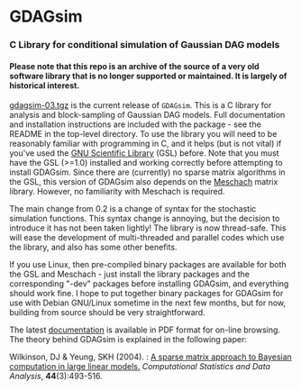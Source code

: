 GDAGsim
=======

### C Library for conditional simulation of Gaussian DAG models

#### Please note that this repo is an archive of the source of a very old software library that is no longer supported or maintained. It is largely of historical interest.

[gdagsim-03.tgz](gdagsim-03.tgz) is the current release of `GDAGsim`.
This is a C library for analysis and block-sampling of Gaussian DAG
models. Full documentation and installation instructions are included
with the package - see the README in the top-level directory. To use the
library you will need to be reasonably familiar with programming in C,
and it helps (but is not vital) if you\'ve used the [GNU Scientific
Library](http://sourceware.cygnus.com/gsl/) (GSL) before. Note that you
must have the GSL (\>=1.0) installed and working correctly before
attempting to install GDAGsim. Since there are (currently) no sparse
matrix algorithms in the GSL, this version of GDAGsim also depends on
the [Meschach](ftp://ftpmaths.anu.edu.au/pub/meschach/meschach.html)
matrix library. However, no familiarity with Meschach is required.

The main change from 0.2 is a change of syntax for the stochastic
simulation functions. This syntax change is annoying, but the decision
to introduce it has not been taken lightly! The library is now
thread-safe. This will ease the development of multi-threaded and
parallel codes which use the library, and also has some other benefits.

If you use Linux, then pre-compiled binary packages are available for
both the GSL and Meschach - just install the library packages and the
corresponding \"-dev\" packages before installing GDAGsim, and
everything should work fine. I hope to put together binary packages for
GDAGsim for use with Debian GNU/Linux sometime in the next few months,
but for now, building from source should be very straightforward.

The latest [documentation](Doc/gdag.pdf) is available in PDF format for
on-line browsing. The theory behind GDAGsim is explained in the
following paper:

Wilkinson, DJ & Yeung, SKH (2004).
:   [A sparse matrix approach to Bayesian computation in large linear
    models.](http://dx.doi.org/10.1016/S0167-9473(02)00252-9)
    *Computational Statistics and Data Analysis*, **44**(3):493-516.
